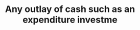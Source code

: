 ---
title: Any outlay of cash such as an expenditure investme
longTitle: 'Any outlay of cash, such as an expenditure, investment, advance or loan payment.'
tags:
- gccommon
scopeNote:
- "[[Disbursements]]"
---